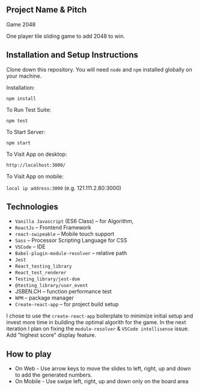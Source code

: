 ## Project Name & Pitch

Game 2048

One player tile sliding game to add 2048 to win.

## Installation and Setup Instructions

Clone down this repository. You will need `node` and `npm` installed globally on your machine.  

Installation:

`npm install`  

To Run Test Suite:  

`npm test`  

To Start Server:

`npm start`  

To Visit App on desktop:

`http://localhost:3000/`  

To Visit App on mobile:

`local ip address:3000` (e.g. 121.111.2.80:3000)  

## Technologies

- `Vanilla Javascript` (ES6 Class) – for Algorithm, 
- `ReactJs` – Frontend Framework 
- `react-swipeable` – Mobile touch support
- `Sass` – Processor Scripting Language for CSS
- `VSCode` – IDE
- `Babel-plugin-module-resolver` – relative path
- `Jest`
- `React_testing_library`
- `React_test_renderer`
- `Testing_library/jest-dom`
- `@testing_library/user_event`
- JSBEN.CH – function performance test
- `NPM` – package manager
- `Create-react-app` – for project build setup

I chose to use the `create-react-app` boilerplate to minimize initial setup and invest more time in building the optimal algorith for the game. In the next iteration I plan on fixing the `module-resolver` & `VSCode intellisense` issue. Add "highest score" display feature. 

## How to play

- On Web - Use arrow keys to move the slides to left, right, up and down to add the generated numbers.
- On Mobile - Use swipe left, right, up and down only on the board area 